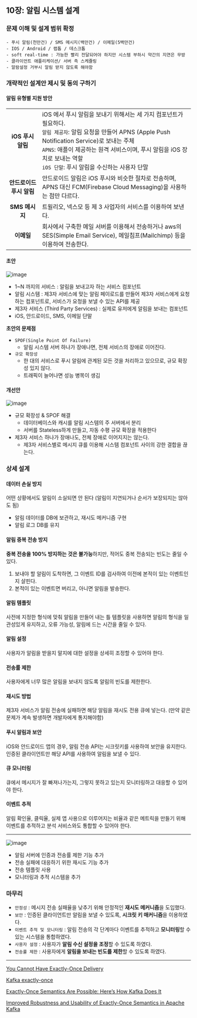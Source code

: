 ## 10장: 알림 시스템 설계

### 문제 이해 및 설계 범위 확정

```
- 푸시 알림(천만건) / SMS 메시지(백만건) / 이메일(5백만건)
- IOS / Android / 랩톱 / 데스크톱
- soft real-time : 가능한 빨리 전달되어야 하지만 시스템 부하시 약간의 지연은 무방
- 클라이언트 애플리케이션/ 서버 측 스케쥴링
- 알람설정 거부시 알림 받지 않도록 해야함
```

### 개략적인 설계안 제시 및 동의 구하기

#### 알림 유형별 지원 방안

|                                                                                                                              |                                                                                                                                                                                                                                                                                                                                  |
| :--------------------------------------------------------------------------------------------------------------------------: | :------------------------------------------------------------------------------------------------------------------------------------------------------------------------------------------------------------------------------------------------------------------------------------------------------------------------------- |
|                                                      **iOS 푸시 알림**                                                       | iOS 에서 푸시 알림을 보내기 위해서는 세 가지 컴포넌트가 필요하다.<br>`알림 제공자`: 알림 요청을 만들어 APNS (Apple Push Notification Service)로 보내는 주체<br>`APNS`: 애플이 제공하는 원격 서비스이며, 푸시 알림을 iOS 장치로 보내는 역할<br>`iOS 단말`: 푸시 알림을 수신하는 사용자 단말 |
|                                                   **안드로이드 푸시 알림**                                                   | 안드로이드 알림은 iOS 푸시와 비슷한 절차로 전송하며, APNS 대신 FCM(Firebase Cloud Messaging)을 사용하는 점만 다르다.                                                                                                                                                                                                             |
|                                                        **SMS 메시지**                                                        | 트윌리오, 넥스모 등 제 3 사업자의 서비스를 이용하여 보낸다.                                                                                                                                                                                                                                                                      |
|                                                          **이메일**                                                          | 회사에서 구축한 메일 서버를 이용해서 전송하거나 aws의 SES(Simple Email Service), 메일침프(Mailchimp) 등을 이용하여 전송한다. |




#### 초안

![image](https://github.com/rachel5004/23-7-SystemDesignInterview/assets/75432228/e94af797-8bd9-4a6e-8fd2-f16154dd75df)

- 1~N 까지의 서비스 : 알림을 보내고자 하는 서비스 컴포넌트
- 알림 시스템 : 제3자 서비스에 맞는 알림 페이로드를 만들어 제3자 서비스에게 요청하는 컴포넌트로, 서비스가 요청을 보낼 수 있는 API를 제공
- 제3자 서비스 (Third Party Services) : 실제로 유저에게 알림을 보내는 컴포넌트
- iOS, 안드로이드, SMS, 이메일 단말

**초안의 문제점**

- `SPOF(Single Point Of Failure)`
    - 알림 시스템 서버 하나가 장애나면, 전체 서비스의 장애로 이어진다.
- `규모 확장성`
    - 한 대의 서비스로 푸시 알림에 관계된 모든 것을 처리하고 있으므로, 규모 확장성 있지 않다.
    - 트래픽이 늘어나면 성능 병목이 생김


#### 개선안

![image](https://github.com/rachel5004/23-7-SystemDesignInterview/assets/75432228/7ad1954c-de7c-42ba-958c-7f5116289ff3)

- 규모 확장성 & SPOF 해결
  - 데이터베이스와 캐시를 알림 시스템의 주 서버에서 분리
  - 서버를 Stateless하게 만들고, 자동 수평 규모 확장을 적용한다
- 제3자 서비스 하나가 장애나도, 전체 장애로 이어지지는 않는다.
  - 제3자 서비스별로 메시지 큐를 이용해 시스템 컴포넌트 사이의 강한 결합을 끊는다. 

### 상세 설계

#### 데이터 손실 방지

어떤 상황에서도 알림이 소실되면 안 된다 (알림이 지연되거나 순서가 보장되지는 않아도 됨)

- 알림 데이터를 DB에 보관하고, 재시도 메커니즘 구현
- 알림 로그 DB를 유지

#### 알림 중복 전송 방지

**중복 전송을 100% 방지하는 것은 불가능**하지만, 적어도 중복 전송되는 빈도는 줄일 수 있다.

1. 보내야 할 알림이 도착하면, 그 이벤트 ID를 검사하여 이전에 본적이 있는 이벤트인지 살핀다.
2. 본적이 있는 이벤트면 버리고, 아니면 알림을 발송한다.

#### 알림 템플릿

사전에 지정한 형식에 맞춰 알림을 만들어 내는 틀
템플릿을 사용하면 알림의 형식을 일관성있게 유지하고, 오류 가능성, 알림에 드는 시간을 줄일 수 있다.

#### 알림 설정

사용자가 알림을 받을지 말지에 대한 설정을 상세히 조정할 수 있어야 한다.

#### 전송률 제한

사용자에게 너무 많은 알림을 보내지 않도록 알림의 빈도를 제한한다.

#### 재시도 방법

제3자 서비스가 알림 전송에 실패하면 해당 알림을 재시도 전용 큐에 넣는다. (만약 같은 문제가 계속 발생하면 개발자에게 통지해야함)

#### 푸시 알림과 보안

iOS와 안드로이드 앱의 경우, 알림 전송 API는 시크릿키를 사용하여 보안을 유지한다.
인증된 클라이언트만 해당 API를 사용하여 알림을 보낼 수 있다.

#### 큐 모니터링

큐에서 메시지가 잘 빠져나가는지, 그렇지 못하고 있는지 모니터링하고 대응할 수 있어야 한다.

#### 이벤트 추적

알림 확인율, 클릭율, 실제 앱 사용으로 이루어지는 비율과 같은 메트릭을 만들기 위해 이벤트를 추적하고 분석 서비스와도 통합할 수 있어야 한다.

---

![image](https://github.com/rachel5004/23-7-SystemDesignInterview/assets/75432228/a2e2a7db-fb86-4f93-b61b-2b34d540725e)

- 알림 서버에 인증과 전송률 제한 기능 추가
- 전송 실패에 대응하기 위한 재시도 기능 추가
- 전송 템플릿 사용
- 모니터링과 추적 시스템을 추가

### 마무리

- `안정성` : 메시지 전송 실패율을 낮추기 위해 안정적인 **재시도 메커니즘**을 도입했다.
- `보안` : 인증된 클라이언트만 알림을 보낼 수 있도록, **시크릿 키 매커니즘**을 이용하였다.
- `이벤트 추적 및 모니터링` : 알림 전송의 각 단계마다 이벤트를 추적하고 **모니터링**할 수 있는 시스템을 통합하였다.
- `사용자 설정` : 사용자가 **알림 수신 설정을 조정**할 수 있도록 하였다.
- `전송률 제한` : 사용자에게 **알림을 보내는 빈도를 제한**할 수 있도록 하였다.

---

[You Cannot Have Exactly-Once Delivery](https://bravenewgeek.com/you-cannot-have-exactly-once-delivery/)

[Kafka exactly-once](https://www.joinc.co.kr/w/man/12/Kafka/exactlyonce)

[Exactly-Once Semantics Are Possible: Here’s How Kafka Does It](https://www.confluent.io/blog/exactly-once-semantics-are-possible-heres-how-apache-kafka-does-it/)

[Improved Robustness and Usability of Exactly-Once Semantics in Apache Kafka](https://www.confluent.io/blog/simplified-robust-exactly-one-semantics-in-kafka-2-5/)
